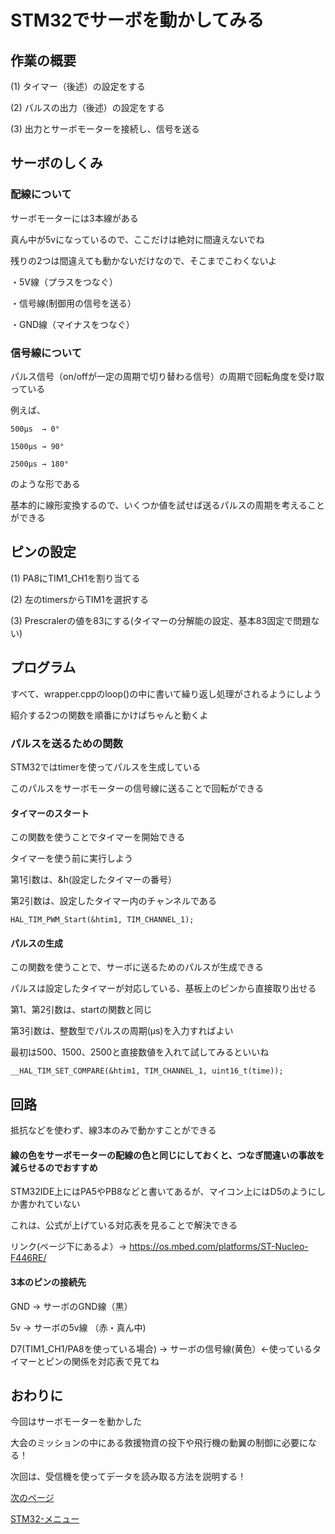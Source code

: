 # STM32でサーボを動かしてみる

## 作業の概要

(1) タイマー（後述）の設定をする

(2) パルスの出力（後述）の設定をする

(3) 出力とサーボモーターを接続し、信号を送る


## サーボのしくみ

### 配線について

サーボモーターには3本線がある

真ん中が5vになっているので、ここだけは絶対に間違えないでね

残りの2つは間違えても動かないだけなので、そこまでこわくないよ

・5V線（プラスをつなぐ）

・信号線(制御用の信号を送る）

・GND線（マイナスをつなぐ）

### 信号線について

パルス信号（on/offが一定の周期で切り替わる信号）の周期で回転角度を受け取っている

例えば、
```
500μs  → 0°

1500μs → 90°

2500μs → 180°
```
のような形である

基本的に線形変換するので、いくつか値を試せば送るパルスの周期を考えることができる

## ピンの設定

(1) PA8にTIM1_CH1を割り当てる

(2) 左のtimersからTIM1を選択する

(3) Prescralerの値を83にする(タイマーの分解能の設定、基本83固定で問題ない)

## プログラム

すべて、wrapper.cppのloop()の中に書いて繰り返し処理がされるようにしよう

紹介する2つの関数を順番にかけばちゃんと動くよ

### パルスを送るための関数

STM32ではtimerを使ってパルスを生成している

このパルスをサーボモーターの信号線に送ることで回転ができる

#### タイマーのスタート

この関数を使うことでタイマーを開始できる

タイマーを使う前に実行しよう

第1引数は、&h(設定したタイマーの番号）

第2引数は、設定したタイマー内のチャンネルである

```
HAL_TIM_PWM_Start(&htim1, TIM_CHANNEL_1);
```

#### パルスの生成

この関数を使うことで、サーボに送るためのパルスが生成できる

パルスは設定したタイマーが対応している、基板上のピンから直接取り出せる

第1、第2引数は、startの関数と同じ

第3引数は、整数型でパルスの周期(μs)を入力すればよい

最初は500、1500、2500と直接数値を入れて試してみるといいね

```
__HAL_TIM_SET_COMPARE(&htim1, TIM_CHANNEL_1, uint16_t(time));
```

## 回路

抵抗などを使わず、線3本のみで動かすことができる

#### 線の色をサーボモーターの配線の色と同じにしておくと、つなぎ間違いの事故を減らせるのでおすすめ

STM32IDE上にはPA5やPB8などと書いてあるが、マイコン上にはD5のようにしか書かれていない

これは、公式が上げている対応表を見ることで解決できる

リンク(ページ下にあるよ）→ https://os.mbed.com/platforms/ST-Nucleo-F446RE/

#### 3本のピンの接続先

GND → サーボのGND線（黒）

5v  → サーボの5v線 （赤・真ん中)

D7(TIM1_CH1/PA8を使っている場合) → サーボの信号線(黄色）←使っているタイマーとピンの関係を対応表で見てね

## おわりに

今回はサーボモーターを動かした

大会のミッションの中にある救援物資の投下や飛行機の動翼の制御に必要になる！

次回は、受信機を使ってデータを読み取る方法を説明する！

[次のページ](14_受信機でのデータ読み取り.md)

[STM32-メニュー](index.md)
